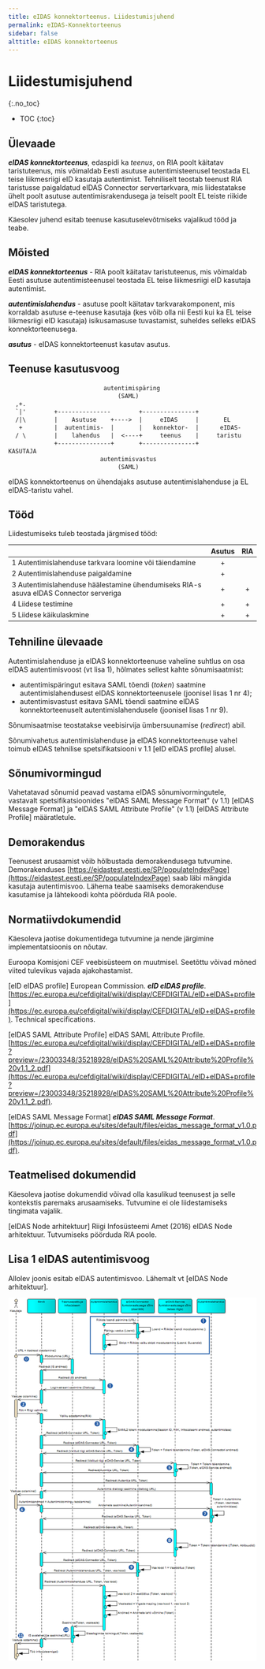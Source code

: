 ```yaml
---
title: eIDAS konnektorteenus. Liidestumisjuhend
permalink: eIDAS-Konnektorteenus
sidebar: false
alttitle: eIDAS konnektorteenus
---
```


# Liidestumisjuhend
{:.no_toc}

* TOC
{:toc}

## Ülevaade

***eIDAS konnektorteenus***, edaspidi ka _teenus_, on RIA poolt käitatav taristuteenus, mis võimaldab Eesti asutuse autentimisteenusel teostada EL teise liikmesriigi eID kasutaja autentimist. Tehniliselt teostab teenust RIA taristusse paigaldatud eIDAS Connector servertarkvara, mis liidestatakse ühelt poolt asutuse autentimisrakendusega ja teiselt poolt EL teiste riikide eIDAS taristutega.

Käesolev juhend esitab teenuse kasutuselevõtmiseks vajalikud tööd ja teabe.

## Mõisted

***eIDAS konnektorteenus*** - RIA poolt käitatav taristuteenus, mis võimaldab Eesti asutuse autentimisteenusel teostada EL teise liikmesriigi eID kasutaja autentimist. 

***autentimislahendus*** - asutuse poolt käitatav tarkvarakomponent, mis korraldab asutuse e-teenuse kasutaja (kes võib olla nii Eesti kui ka EL teise liikmesriigi eID kasutaja) isikusamasuse tuvastamist, suheldes selleks eIDAS konnektorteenusega.

***asutus*** - eIDAS konnektorteenust kasutav asutus.

## Teenuse kasutusvoog

```
                           autentimispäring
                               (SAML)
  ,+.
  `|'        +---------------        +---------------+
  /|\        |    Asutuse    +---->  |     eIDAS     |       EL
   +         |  autentimis-  |       |   konnektor-  |      eIDAS-
  / \        |    lahendus   |  <----+     teenus    |     taristu
             +---------------+       +---------------+
KASUTAJA
                          autentimisvastus
                               (SAML)
```

eIDAS konnektorteenus on ühendajaks asutuse autentimislahenduse ja EL eIDAS-taristu vahel.

## Tööd

Liidestumiseks tuleb teostada järgmised tööd:

|            |  Asutus     | RIA               |
|---------|:------------:|:---------------:|
|  1  Autentimislahenduse tarkvara loomine või täiendamine |  +  |   |
|  2  Autentimislahenduse paigaldamine | + |   |
|  3  Autentimislahenduse häälestamine ühendumiseks RIA-s asuva eIDAS Connector serveriga | + | + |
| 4 Liidese testimine | + | + |
| 5 Liidese käikulaskmine | + | + |

## Tehniline ülevaade

Autentimislahenduse ja eIDAS konnektorteenuse vaheline suhtlus on osa eIDAS autentimisvoost (vt lisa 1), hõlmates sellest kahte sõnumisaatmist:

- autentimispäringut esitava SAML tõendi (_token_) saatmine autentimislahendusest eIDAS konnektorteenusele (joonisel lisas 1 nr 4);
- autentimisvastust esitava SAML tõendi saatmine eIDAS konnektorteenuselt autentimislahendusele (joonisel lisas 1 nr 9).

Sõnumisaatmise teostatakse veebisirvija ümbersuunamise (_redirect_) abil.

Sõnumivahetus autentimislahenduse ja eIDAS konnektorteenuse vahel toimub eIDAS tehnilise spetsifikatsiooni v 1.1 [eID eIDAS profile] alusel.

## Sõnumivormingud

Vahetatavad sõnumid peavad vastama eIDAS sõnumivormingutele, vastavalt spetsifikatsioonides "eIDAS SAML Message Format" (v 1.1) [eIDAS Message Format] ja "eIDAS SAML Attribute Profile" (v 1.1) [eIDAS Attribute Profile] määratletule.  

## Demorakendus

Teenusest arusaamist võib hõlbustada demorakendusega tutvumine. Demorakenduses [https://eidastest.eesti.ee/SP/populateIndexPage](https://eidastest.eesti.ee/SP/populateIndexPage) saab läbi mängida kasutaja autentimisvoo. Lähema teabe saamiseks demorakenduse kasutamise ja lähtekoodi kohta pöörduda RIA poole.  

## Normatiivdokumendid

Käesoleva jaotise dokumentidega tutvumine ja nende järgimine implementatsioonis on nõutav.

<div class='noue'>Euroopa Komisjoni CEF veebisüsteem on muutmisel. Seetõttu võivad mõned viited tulevikus vajada ajakohastamist.</div>

[eID eIDAS profile] European Commission. ***eID eIDAS profile***. [https://ec.europa.eu/cefdigital/wiki/display/CEFDIGITAL/eID+eIDAS+profile](https://ec.europa.eu/cefdigital/wiki/display/CEFDIGITAL/eID+eIDAS+profile). Technical specifications.

[eIDAS SAML Attribute Profile] eIDAS SAML Attribute Profile. [https://ec.europa.eu/cefdigital/wiki/display/CEFDIGITAL/eID+eIDAS+profile?preview=/23003348/35218928/eIDAS%20SAML%20Attribute%20Profile%20v1.1_2.pdf](https://ec.europa.eu/cefdigital/wiki/display/CEFDIGITAL/eID+eIDAS+profile?preview=/23003348/35218928/eIDAS%20SAML%20Attribute%20Profile%20v1.1_2.pdf).

[eIDAS SAML Message Format] ***eIDAS SAML Message Format***. [https://joinup.ec.europa.eu/sites/default/files/eidas_message_format_v1.0.pdf](https://joinup.ec.europa.eu/sites/default/files/eidas_message_format_v1.0.pdf).

## Teatmelised dokumendid

Käesoleva jaotise dokumendid võivad olla kasulikud teenusest ja selle kontekstis paremaks arusaamiseks. Tutvumine ei ole liidestamiseks tingimata vajalik.

[eIDAS Node arhitektuur] Riigi Infosüsteemi Amet (2016) eIDAS Node arhitektuur. Tutvumiseks pöörduda RIA poole.

## Lisa 1 eIDAS autentimisvoog

Allolev joonis esitab eIDAS autentimisvoo. Lähemalt vt [eIDAS Node arhitektuur].

![](img/Autentimisvoog.PNG)







